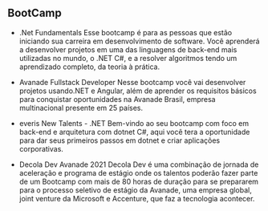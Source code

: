 ## BootCamp

- .Net Fundamentals
Esse bootcamp é para as pessoas que estão iniciando sua carreira em desenvolvimento de software. Você aprenderá a desenvolver projetos em uma das linguagens de back-end mais utilizadas no mundo, o .NET C#, e a resolver algoritmos tendo um aprendizado completo, da teoria à prática.

- Avanade Fullstack Developer
Nesse bootcamp você vai desenvolver projetos usando.NET e Angular, além de aprender os requisitos básicos para conquistar oportunidades na Avanade Brasil, empresa multinacional presente em 25 países.

- everis New Talents - .NET
Bem-vindo ao seu bootcamp com foco em back-end e arquitetura com dotnet C#, aqui você tera a oportunidade para dar seus primeiros passos em dotnet e criar aplicações corporativas.

- Decola Dev Avanade 2021
Decola Dev é uma combinação de jornada de aceleração e programa de estágio onde os talentos poderão fazer parte de um Bootcamp com mais de 80 horas de duração para se prepararem para o processo seletivo de estágio da Avanade, uma empresa global, joint venture da Microsoft e Accenture, que faz a tecnologia acontecer.

